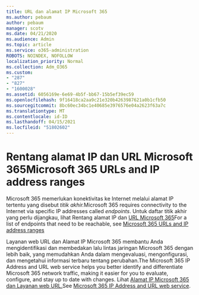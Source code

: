 ```yaml
---
title: URL dan alamat IP Microsoft 365
ms.author: pebaum
author: pebaum
manager: scotv
ms.date: 04/21/2020
ms.audience: Admin
ms.topic: article
ms.service: o365-administration
ROBOTS: NOINDEX, NOFOLLOW
localization_priority: Normal
ms.collection: Adm_O365
ms.custom:
- "287"
- "827"
- "1600028"
ms.assetid: 6056169e-6e69-4b5f-bb67-15b5ef39ec59
ms.openlocfilehash: 9f16418ca2aa9c21e320b4263987621a0b1cfb50
ms.sourcegitcommit: 8bc60ec34bc1e40685e3976576e04a2623f63a7c
ms.translationtype: MT
ms.contentlocale: id-ID
ms.lasthandoff: 04/15/2021
ms.locfileid: "51802602"
---
```

# <a name="microsoft-365-urls-and-ip-address-ranges"></a><span data-ttu-id="342fe-102">Rentang alamat IP dan URL Microsoft 365</span><span class="sxs-lookup"><span data-stu-id="342fe-102">Microsoft 365 URLs and IP address ranges</span></span>

<span data-ttu-id="342fe-103">Microsoft 365 memerlukan konektivitas ke Internet melalui alamat IP tertentu yang disebut *titik akhir.*</span><span class="sxs-lookup"><span data-stu-id="342fe-103">Microsoft 365 requires connectivity to the Internet via specific IP addresses called *endpoints*.</span></span>
<span data-ttu-id="342fe-104">Untuk daftar titik akhir yang perlu dijangkau, lihat Rentang alamat IP dan [URL Microsoft 365](https://docs.microsoft.com/office365/enterprise/urls-and-ip-address-ranges)</span><span class="sxs-lookup"><span data-stu-id="342fe-104">For a list of endpoints that need to be reachable, see [Microsoft 365 URLs and IP address ranges](https://docs.microsoft.com/office365/enterprise/urls-and-ip-address-ranges)</span></span> 

<span data-ttu-id="342fe-105">Layanan web URL dan Alamat IP Microsoft 365 membantu Anda mengidentifikasi dan membedakan lalu lintas jaringan Microsoft 365 dengan lebih baik, yang memudahkan Anda dalam mengevaluasi, mengonfigurasi, dan mengetahui informasi terbaru tentang perubahan.</span><span class="sxs-lookup"><span data-stu-id="342fe-105">The Microsoft 365 IP Address and URL web service helps you better identify and differentiate Microsoft 365 network traffic, making it easier for you to evaluate, configure, and stay up to date with changes.</span></span> <span data-ttu-id="342fe-106">Lihat [Alamat IP Microsoft 365 dan Layanan web URL.](https://docs.microsoft.com/office365/enterprise/office-365-ip-web-service)</span><span class="sxs-lookup"><span data-stu-id="342fe-106">See [Microsoft 365 IP Address and URL web service](https://docs.microsoft.com/office365/enterprise/office-365-ip-web-service).</span></span>